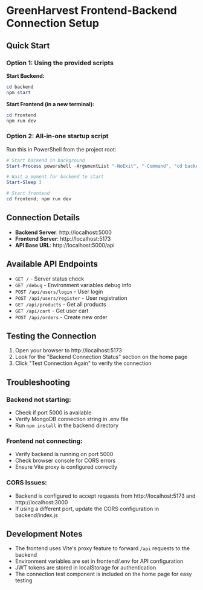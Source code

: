 # GreenHarvest Frontend-Backend Connection Setup

## Quick Start

### Option 1: Using the provided scripts

**Start Backend:**
```powershell
cd backend
npm start
```

**Start Frontend (in a new terminal):**
```powershell
cd frontend
npm run dev
```

### Option 2: All-in-one startup script

Run this in PowerShell from the project root:

```powershell
# Start backend in background
Start-Process powershell -ArgumentList "-NoExit", "-Command", "cd backend; npm start"

# Wait a moment for backend to start
Start-Sleep 3

# Start frontend
cd frontend; npm run dev
```

## Connection Details

- **Backend Server**: http://localhost:5000
- **Frontend Server**: http://localhost:5173
- **API Base URL**: http://localhost:5000/api

## Available API Endpoints

- `GET /` - Server status check
- `GET /debug` - Environment variables debug info
- `POST /api/users/login` - User login
- `POST /api/users/register` - User registration
- `GET /api/products` - Get all products
- `GET /api/cart` - Get user cart
- `POST /api/orders` - Create new order

## Testing the Connection

1. Open your browser to http://localhost:5173
2. Look for the "Backend Connection Status" section on the home page
3. Click "Test Connection Again" to verify the connection

## Troubleshooting

### Backend not starting:
- Check if port 5000 is available
- Verify MongoDB connection string in .env file
- Run `npm install` in the backend directory

### Frontend not connecting:
- Verify backend is running on port 5000
- Check browser console for CORS errors
- Ensure Vite proxy is configured correctly

### CORS Issues:
- Backend is configured to accept requests from http://localhost:5173 and http://localhost:3000
- If using a different port, update the CORS configuration in backend/index.js

## Development Notes

- The frontend uses Vite's proxy feature to forward `/api` requests to the backend
- Environment variables are set in frontend/.env for API configuration
- JWT tokens are stored in localStorage for authentication
- The connection test component is included on the home page for easy testing